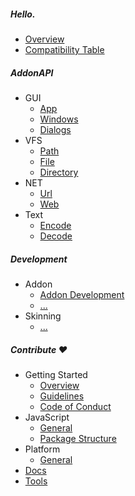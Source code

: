 ##### Hello.
- [Overview](/)
- [Compatibility Table](/start/compatiblity_table.md)

##### AddonAPI
- GUI
  - [App](/api/gui_app.md)
  - [Windows](/api/gui_window.md)
  - [Dialogs](/api/gui_dialog.md)
- VFS
  - [Path](/api/vfs_path.md)
  - [File](/api/vfs_file.md)
  - [Directory](/api/vfs_directory.md)
- NET
  - [Url](/api/net_url.md)
  - [Web](/)
- Text
  - [Encode](/api/text_encode.md)
  - [Decode](/api/text_decode.md)

##### Development
- Addon
  - [Addon Development](/)
  - [...](/)
- Skinning
  - [...](/)

##### Contribute ❤️
- Getting Started
  - [Overview](/contribute/overview.md)
  - [Guidelines](/contribute/guidelines.md)
  - [Code of Conduct](/contribute/code_of_conduct.md)
- JavaScript
  - [General](/contribute/javascript_general.md)
  - [Package Structure](/contribute/javascript.md)
- Platform
  - [General](/contribute/platform_general.md)
- [Docs](/contribute/docs.md)
- [Tools](/contribute/tools.md)
